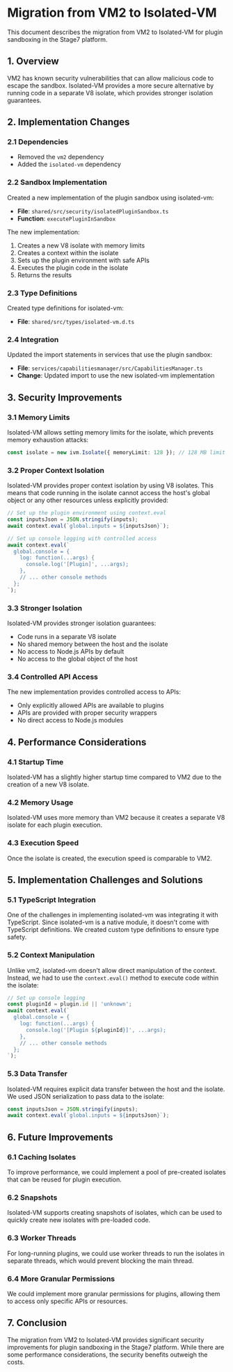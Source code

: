 # Migration from VM2 to Isolated-VM

This document describes the migration from VM2 to Isolated-VM for plugin sandboxing in the Stage7 platform.

## 1. Overview

VM2 has known security vulnerabilities that can allow malicious code to escape the sandbox. Isolated-VM provides a more secure alternative by running code in a separate V8 isolate, which provides stronger isolation guarantees.

## 2. Implementation Changes

### 2.1 Dependencies

- Removed the `vm2` dependency
- Added the `isolated-vm` dependency

### 2.2 Sandbox Implementation

Created a new implementation of the plugin sandbox using isolated-vm:

- **File**: `shared/src/security/isolatedPluginSandbox.ts`
- **Function**: `executePluginInSandbox`

The new implementation:

1. Creates a new V8 isolate with memory limits
2. Creates a context within the isolate
3. Sets up the plugin environment with safe APIs
4. Executes the plugin code in the isolate
5. Returns the results

### 2.3 Type Definitions

Created type definitions for isolated-vm:

- **File**: `shared/src/types/isolated-vm.d.ts`

### 2.4 Integration

Updated the import statements in services that use the plugin sandbox:

- **File**: `services/capabilitiesmanager/src/CapabilitiesManager.ts`
- **Change**: Updated import to use the new isolated-vm implementation

## 3. Security Improvements

### 3.1 Memory Limits

Isolated-VM allows setting memory limits for the isolate, which prevents memory exhaustion attacks:

```typescript
const isolate = new ivm.Isolate({ memoryLimit: 128 }); // 128 MB limit
```

### 3.2 Proper Context Isolation

Isolated-VM provides proper context isolation by using V8 isolates. This means that code running in the isolate cannot access the host's global object or any other resources unless explicitly provided:

```typescript
// Set up the plugin environment using context.eval
const inputsJson = JSON.stringify(inputs);
await context.eval(`global.inputs = ${inputsJson}`);

// Set up console logging with controlled access
await context.eval(`
  global.console = {
    log: function(...args) {
      console.log('[Plugin]', ...args);
    },
    // ... other console methods
  };
`);
```

### 3.3 Stronger Isolation

Isolated-VM provides stronger isolation guarantees:

- Code runs in a separate V8 isolate
- No shared memory between the host and the isolate
- No access to Node.js APIs by default
- No access to the global object of the host

### 3.4 Controlled API Access

The new implementation provides controlled access to APIs:

- Only explicitly allowed APIs are available to plugins
- APIs are provided with proper security wrappers
- No direct access to Node.js modules

## 4. Performance Considerations

### 4.1 Startup Time

Isolated-VM has a slightly higher startup time compared to VM2 due to the creation of a new V8 isolate.

### 4.2 Memory Usage

Isolated-VM uses more memory than VM2 because it creates a separate V8 isolate for each plugin execution.

### 4.3 Execution Speed

Once the isolate is created, the execution speed is comparable to VM2.

## 5. Implementation Challenges and Solutions

### 5.1 TypeScript Integration

One of the challenges in implementing isolated-vm was integrating it with TypeScript. Since isolated-vm is a native module, it doesn't come with TypeScript definitions. We created custom type definitions to ensure type safety.

### 5.2 Context Manipulation

Unlike vm2, isolated-vm doesn't allow direct manipulation of the context. Instead, we had to use the `context.eval()` method to execute code within the isolate:

```typescript
// Set up console logging
const pluginId = plugin.id || 'unknown';
await context.eval(`
  global.console = {
    log: function(...args) {
      console.log('[Plugin ${pluginId}]', ...args);
    },
    // ... other console methods
  };
`);
```

### 5.3 Data Transfer

Isolated-VM requires explicit data transfer between the host and the isolate. We used JSON serialization to pass data to the isolate:

```typescript
const inputsJson = JSON.stringify(inputs);
await context.eval(`global.inputs = ${inputsJson}`);
```

## 6. Future Improvements

### 6.1 Caching Isolates

To improve performance, we could implement a pool of pre-created isolates that can be reused for plugin execution.

### 6.2 Snapshots

Isolated-VM supports creating snapshots of isolates, which can be used to quickly create new isolates with pre-loaded code.

### 6.3 Worker Threads

For long-running plugins, we could use worker threads to run the isolates in separate threads, which would prevent blocking the main thread.

### 6.4 More Granular Permissions

We could implement more granular permissions for plugins, allowing them to access only specific APIs or resources.

## 7. Conclusion

The migration from VM2 to Isolated-VM provides significant security improvements for plugin sandboxing in the Stage7 platform. While there are some performance considerations, the security benefits outweigh the costs.
